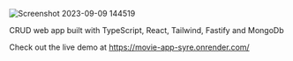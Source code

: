 ![Screenshot 2023-09-09 144519](https://github.com/marcofalcone/Movie-app/assets/61291681/a559b677-b183-4b3a-8432-ffe4ff92282d)

CRUD web app built with TypeScript, React, Tailwind, Fastify and MongoDb

Check out the live demo at https://movie-app-syre.onrender.com/
